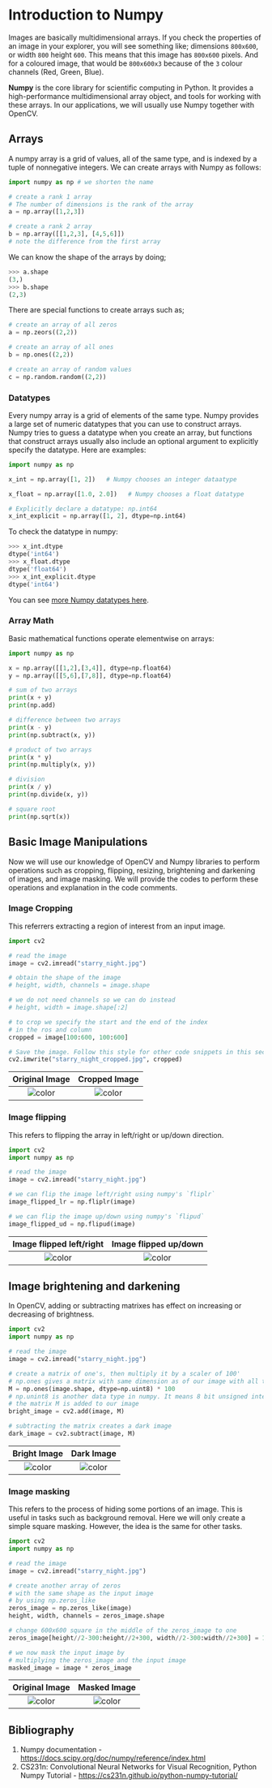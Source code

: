 # Introduction to Numpy

Images are basically multidimensional arrays. If you check the properties of an image in your explorer, you will see something like; dimensions `800x600`, or width `800` height `600`. This means that this image has `800x600` pixels. And for a coloured image, that would be `800x600x3` because of the `3` colour channels (Red, Green, Blue). 

**Numpy** is the core library for scientific computing in Python. It provides a high-performance multidimensional array object, and tools for working with these arrays. In our applications, we will usually use Numpy together with OpenCV.

## Arrays

A numpy array is a grid of values, all of the same type, and is indexed by a tuple of nonnegative integers. We can create arrays with Numpy as follows:

```python
import numpy as np # we shorten the name

# create a rank 1 array
# The number of dimensions is the rank of the array
a = np.array([1,2,3])

# create a rank 2 array
b = np.array([[1,2,3], [4,5,6]]) 
# note the difference from the first array

```

We can know the shape of the arrays by doing;

```python
>>> a.shape
(3,)
>>> b.shape
(2,3)
```

There are special functions to create arrays such as;

```python
# create an array of all zeros
a = np.zeors((2,2))

# create an array of all ones
b = np.ones((2,2))

# create an array of random values
c = np.random.random((2,2))
```

### Datatypes

Every numpy array is a grid of elements of the same type. Numpy provides a large set of numeric datatypes that you can use to construct arrays. Numpy tries to guess a datatype when you create an array, but functions that construct arrays usually also include an optional argument to explicitly specify the datatype. Here are examples:

```python
import numpy as np

x_int = np.array([1, 2])   # Numpy chooses an integer dataatype

x_float = np.array([1.0, 2.0])   # Numpy chooses a float datatype

# Explicitly declare a datatype: np.int64
x_int_explicit = np.array([1, 2], dtype=np.int64)
```

To check the datatype in numpy:

```python
>>> x_int.dtype
dtype('int64')
>>> x_float.dtype
dtype('float64')
>>> x_int_explicit.dtype
dtype('int64')
```

You can see [more Numpy datatypes here](https://docs.scipy.org/doc/numpy/reference/arrays.dtypes.html).


### Array Math

Basic mathematical functions operate elementwise on arrays:

```python
import numpy as np

x = np.array([[1,2],[3,4]], dtype=np.float64)
y = np.array([[5,6],[7,8]], dtype=np.float64)

# sum of two arrays
print(x + y)
print(np.add)

# difference between two arrays
print(x - y)
print(np.subtract(x, y))

# product of two arrays
print(x * y)
print(np.multiply(x, y))

# division
print(x / y)
print(np.divide(x, y))

# square root
print(np.sqrt(x))
```

## Basic Image Manipulations

Now we will use our knowledge of OpenCV and Numpy libraries to perform operations such as cropping, flipping, resizing, brightening and darkening of images, and image masking. We will provide the codes to perform these operations and explanation in the code comments.

### Image Cropping

This referrers extracting a region of interest from an input image.

```python
import cv2

# read the image
image = cv2.imread("starry_night.jpg")

# obtain the shape of the image
# height, width, channels = image.shape

# we do not need channels so we can do instead
# height, width = image.shape[:2]

# to crop we specify the start and the end of the index
# in the ros and column
cropped = image[100:600, 100:600]

# Save the image. Follow this style for other code snippets in this section
cv2.imwrite("starry_night_cropped.jpg", cropped)
```

|          Original Image          |              Cropped Image               |
| :------------------------------: | :--------------------------------------: |
| ![color](codes/starry_night.jpg) | ![color](codes/starry_night_cropped.png) |


### Image flipping

This refers to flipping the array in left/right or up/down direction.

```python
import cv2
import numpy as np

# read the image
image = cv2.imread("starry_night.jpg")

# we can flip the image left/right using numpy's `fliplr`
image_flipped_lr = np.fliplr(image)

# we can flip the image up/down using numpy's `flipud`
image_flipped_ud = np.flipud(image)

```

|          Image flipped left/right           |            Image flipped up/down            |
| :-----------------------------------------: | :-----------------------------------------: |
| ![color](codes/starry_night_flipped_lr.png) | ![color](codes/starry_night_flipped_ud.png) |

## Image brightening and darkening

In OpenCV, adding or subtracting matrixes has effect on increasing or decreasing of brightness.

```python
import cv2
import numpy as np

# read the image
image = cv2.imread("starry_night.jpg")

# create a matrix of one's, then multiply it by a scaler of 100'
# np.ones gives a matrix with same dimension as of our image with all the values being 100 in this case
M = np.ones(image.shape, dtype=np.uint8) * 100
# np.unint8 is another data type in numpy. It means 8 bit unsigned integer
# the matrix M is added to our image
bright_image = cv2.add(image, M)

# subtracting the matrix creates a dark image
dark_image = cv2.subtract(image, M)
```

|              Bright Image               |              Dark Image               |
| :-------------------------------------: | :-----------------------------------: |
| ![color](codes/starry_night_bright.png) | ![color](codes/starry_night_dark.png) |

### Image masking

This refers to the process of hiding some portions of an image. This is useful in tasks such as background removal. Here we will only create a simple square masking. However, the idea is the same for other tasks.

```python
import cv2
import numpy as np

# read the image
image = cv2.imread("starry_night.jpg")

# create another array of zeros
# with the same shape as the input image
# by using np.zeros_like
zeros_image = np.zeros_like(image)
height, width, channels = zeros_image.shape

# change 600x600 square in the middle of the zeros_image to one
zeros_image[height//2-300:height//2+300, width//2-300:width//2+300] = 1

# we now mask the input image by
# multiplying the zeros_image and the input image
masked_image = image * zeros_image
```

|              Original Image               |              Masked Image               |
| :-------------------------------------: | :-----------------------------------: |
| ![color](codes/starry_night.jpg) | ![color](codes/starry_night_masked.png) |

## Bibliography

1. Numpy documentation - https://docs.scipy.org/doc/numpy/reference/index.html
2. CS231n: Convolutional Neural Networks for Visual Recognition, Python Numpy Tutorial - https://cs231n.github.io/python-numpy-tutorial/